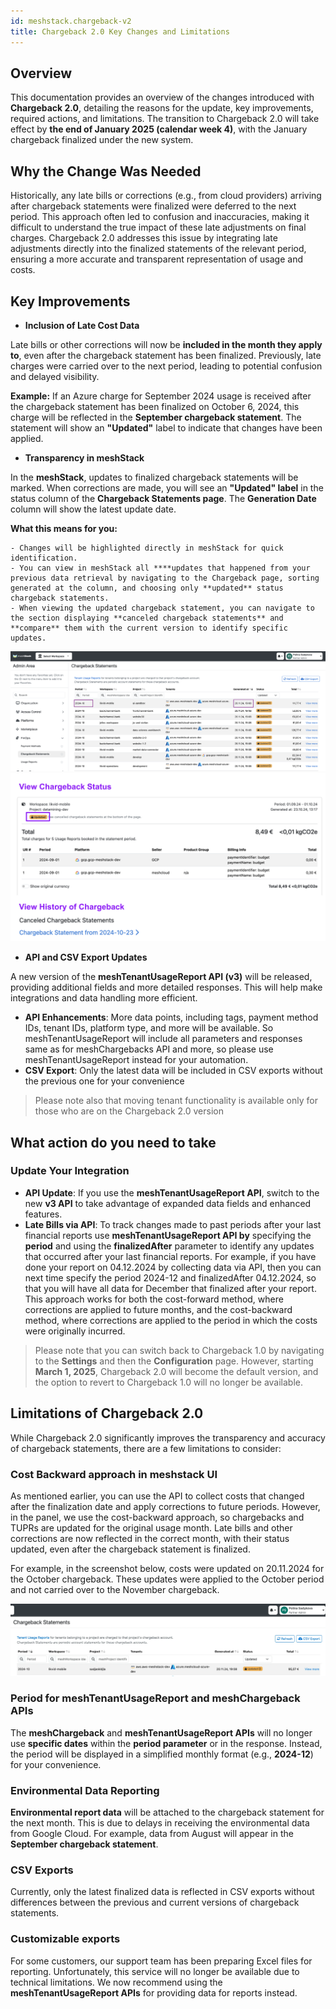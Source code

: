```yaml
---
id: meshstack.chargeback-v2
title: Chargeback 2.0 Key Changes and Limitations
---
```


## Overview

This documentation provides an overview of the changes introduced with **Chargeback 2.0**, detailing the reasons for the update, key improvements, required actions, and limitations. The transition to Chargeback 2.0 will take effect by **the end of January 2025 (calendar week 4)**, with the January chargeback finalized under the new system.

## Why the Change Was Needed

Historically, any late bills or corrections (e.g., from cloud providers) arriving after chargeback statements were finalized were deferred to the next period. This approach often led to confusion and inaccuracies, making it difficult to understand the true impact of these late adjustments on final charges. Chargeback 2.0 addresses this issue by integrating late adjustments directly into the finalized statements of the relevant period, ensuring a more accurate and transparent representation of usage and costs. 

## Key Improvements

- **Inclusion of Late Cost Data**

Late bills or other corrections will now be **included in the month they apply to**, even after the chargeback statement has been finalized. Previously, late charges were carried over to the next period, leading to potential confusion and delayed visibility.

**Example:**
If an Azure charge for September 2024 usage is received after the chargeback statement has been finalized on October 6, 2024, this charge will be reflected in the **September chargeback statement**. The statement will show an **"Updated"** label to indicate that changes have been applied.

- **Transparency in meshStack**

In the **meshStack**, updates to finalized chargeback statements will be marked. When corrections are made, you will see an **"Updated" label** in the status column of the **Chargeback Statements page**. The **Generation Date** column will show the latest update date.

**What this means for you:**

    - Changes will be highlighted directly in meshStack for quick identification.
    - You can view in meshStack all ****updates that happened from your previous data retrieval by navigating to the Chargeback page, sorting generated at the column, and choosing only **updated** status chargeback statements.
    - When viewing the updated chargeback statement, you can navigate to the section displaying **canceled chargeback statements** and **compare** them with the current version to identify specific updates.

![Overview](assets/chargeback-v2/overview.png)
![Details](assets/chargeback-v2/details.png)

- **API and CSV Export Updates**

A new version of the **meshTenantUsageReport API (v3)** will be released, providing additional fields and more detailed responses. This will help make integrations and data handling more efficient.

- **API Enhancements**: More data points, including tags, payment method IDs, tenant IDs, platform type, and more will be available. So meshTenantUsageReport will include all parameters and responses same as for meshChargebacks API and more, so please use meshTenantUsageReport instead for your automation.
- **CSV Export**: Only the latest data will be included in CSV exports without the previous one for your convenience

> Please note also that moving tenant functionality is available only for those who are on the Chargeback 2.0 version
> 

## What action do you need to take

### **Update Your Integration**

- **API Update**: If you use the **meshTenantUsageReport API**, switch to the new **v3 API** to take advantage of expanded data fields and enhanced features.
- **Late Bills via API**: To track changes made to past periods after your last financial reports use **meshTenantUsageReport API by** specifying the **period** and using the **finalizedAfter** parameter to identify any updates that occurred after your last financial reports. For example, if you have done your report on 04.12.2024 by collecting data via API, then you can next time specify the period 2024-12 and finalizedAfter 04.12.2024, so that you will have all data for December that finalized after your report. This approach works for both the cost-forward method, where corrections are applied to future months, and the cost-backward method, where corrections are applied to the period in which the costs were originally incurred.

> Please note that you can switch back to Chargeback 1.0 by navigating to the **Settings** and then the **Configuration** page. However, starting **March 1, 2025**, Chargeback 2.0 will become the default version, and the option to revert to Chargeback 1.0 will no longer be available.
> 

## Limitations of Chargeback 2.0

While Chargeback 2.0 significantly improves the transparency and accuracy of chargeback statements, there are a few limitations to consider:

### Cost Backward approach in meshstack UI

As mentioned earlier, you can use the API to collect costs that changed after the finalization date and apply corrections to future periods. However, in the panel, we use the cost-backward approach, so chargebacks and TUPRs are updated for the original usage month. Late bills and other corrections are now reflected in the correct month, with their status updated, even after the chargeback statement is finalized.

For example, in the screenshot below, costs were updated on 20.11.2024 for the October chargeback. These updates were applied to the October period and not carried over to the November chargeback.

![Update overview](assets/chargeback-v2/update-overview.png)

### **Period for meshTenantUsageReport and meshChargeback APIs**

The **meshChargeback** and **meshTenantUsageReport APIs** will no longer use **specific dates** within the **period parameter** or in the response. Instead, the period will be displayed in a simplified monthly format (e.g., **2024-12**) for your convenience.

### **Environmental Data Reporting**

**Environmental report data** will be attached to the chargeback statement for the next month. This is due to delays in receiving the environmental data from Google Cloud. For example, data from August will appear in the **September chargeback statement**.

### **CSV Exports**

Currently, only the latest finalized data is reflected in CSV exports without differences between the previous and current versions of chargeback statements.

### Customizable exports

For some customers, our support team has been preparing Excel files for reporting. Unfortunately, this service will no longer be available due to technical limitations. We now recommend using the **meshTenantUsageReport APIs** for providing data for reports instead.
